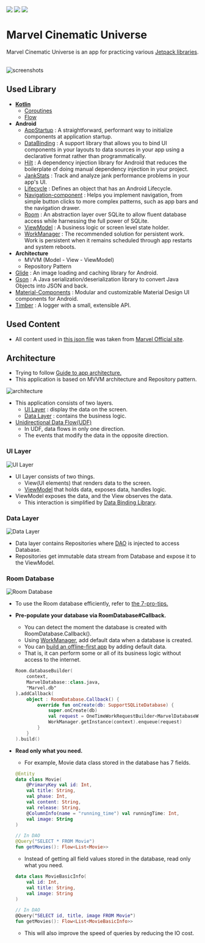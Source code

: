 <div>
<img src="https://img.shields.io/badge/Android-3DDC84?style=flat&logo=Android&logoColor=white" />
<img src="https://img.shields.io/badge/Kotlin-7F52FF?style=flat&logo=Kotlin&logoColor=white" />
<img src="https://img.shields.io/badge/writer-kym1924-yellow?&style=flat&logo=Android"/>
</div>

# Marvel Cinematic Universe
Marvel Cinematic Universe is an app for practicing various [Jetpack libraries](https://developer.android.com/jetpack).
<br>
<br>

![screenshots](./images/screenshots.png)
<br>

## Used Library
- **[Kotlin](https://kotlinlang.org/)**
  - [Coroutines](https://kotlinlang.org/docs/coroutines-guide.html)
  - [Flow](https://kotlinlang.org/docs/flow.html)
- **Android**
  - [AppStartup](https://developer.android.com/topic/libraries/app-startup) : A straightforward, performant way to initialize components at application startup.
  - [DataBinding](https://developer.android.com/topic/libraries/data-binding) : A support library that allows you to bind UI components in your layouts to data sources in your app using a declarative format rather than programmatically.
  - [Hilt](https://developer.android.com/training/dependency-injection/hilt-android) : A dependency injection library for Android that reduces the boilerplate of doing manual dependency injection in your project.
  - [JankStats](https://developer.android.com/topic/performance/jankstats) : Track and analyze jank performance problems in your app's UI.
  - [Lifecycle](https://developer.android.com/reference/androidx/lifecycle/Lifecycle) : Defines an object that has an Android Lifecycle.
  - [Navigation-component](https://developer.android.com/guide/navigation) : Helps you implement navigation, from simple button clicks to more complex patterns, such as app bars and the navigation drawer.
  - [Room](https://developer.android.com/training/data-storage/room) : An abstraction layer over SQLite to allow fluent database access while harnessing the full power of SQLite.
  - [ViewModel](https://developer.android.com/topic/libraries/architecture/viewmodel) : A business logic or screen level state holder.
  - [WorkManager](https://developer.android.com/reference/androidx/work/WorkManager) : The recommended solution for persistent work. Work is persistent when it remains scheduled through app restarts and system reboots.
- **Architecture**
  - MVVM (Model - View - ViewModel)
  - Repository Pattern
- [Glide](https://github.com/bumptech/glide) : An image loading and caching library for Android.
- [Gson](https://github.com/google/gson) : A Java serialization/deserialization library to convert Java Objects into JSON and back.
- [Material-Components](https://github.com/material-components/material-components-android) : Modular and customizable Material Design UI components for Android.
- [Timber](https://github.com/JakeWharton/timber) : A logger with a small, extensible API.

## Used Content
- All content used in [this json file](https://github.com/kym1924/marvel/blob/master/app/src/main/assets/marvel.json) was taken from [Marvel Official site](https://www.marvel.com/).

## Architecture
- Trying to follow [Guide to app architecture.](https://developer.android.com/topic/architecture)
- This application is based on MVVM architecture and Repository pattern.

![architecture](./images/architecture.png)

- This application consists of two layers.
  - [UI Layer](https://developer.android.com/topic/architecture#ui-layer) : display the data on the screen.
  - [Data Layer](https://developer.android.com/topic/architecture#data-layer) : contains the business logic.
- [Unidirectional Data Flow(UDF)](https://developer.android.com/topic/architecture#unidirectional-data-flow)
  - In UDF, data flows in only one direction.
  - The events that modify the data in the opposite direction.

### UI Layer
![UI Layer](./images/ui_layer.png)
- UI Layer consists of two things.
  - View(UI elements) that renders data to the screen.
  - [ViewModel](https://developer.android.com/topic/libraries/architecture/viewmodel) that holds data, exposes data, handles logic.
- ViewModel exposes the data, and the View observes the data.
  - This interaction is simplified by [Data Binding Library](https://developer.android.com/topic/libraries/data-binding).

### Data Layer
![Data Layer](./images/data_layer.png)
- Data layer contains Repositories where [DAO](https://developer.android.com/training/data-storage/room/accessing-data) is injected to access Database.
- Repositories get immutable data stream from Database and expose it to the ViewModel.

### Room Database
![Room Database](./images/database.png)

- To use the Room database efficiently, refer to [the 7-pro-tips.](https://medium.com/androiddevelopers/7-pro-tips-for-room-fbadea4bfbd1)
- **Pre-populate your database via RoomDatabase#Callback.**
  - You can detect the moment the database is created with RoomDatabase.Callback().
  - Using [WorkManager](https://github.com/kym1924/marvel/blob/master/app/src/main/java/com/kimym/marvel/worker/MarvelDatabaseWorker.kt), add default data when a database is created.
  - You can [build an offline-first app](https://developer.android.com/topic/architecture/data-layer/offline-first) by adding default data.
  - That is, it can perform some or all of its business logic without access to the internet.
  
  ```kotlin
  Room.databaseBuilder(
      context,
      MarvelDatabase::class.java,
      "Marvel.db"
  ).addCallback(
      object : RoomDatabase.Callback() {
          override fun onCreate(db: SupportSQLiteDatabase) {
              super.onCreate(db)
              val request = OneTimeWorkRequestBuilder<MarvelDatabaseWorker>().build()
              WorkManager.getInstance(context).enqueue(request)
          }
      }
  ).build()
  ```

- **Read only what you need.**
  - For example, Movie data class stored in the database has 7 fields.
  
  ```kotlin
  @Entity
  data class Movie(
      @PrimaryKey val id: Int,
      val title: String,
      val phase: Int,
      val content: String,
      val release: String,
      @ColumnInfo(name = "running_time") val runningTime: Int,
      val image: String
  )

  // In DAO
  @Query("SELECT * FROM Movie")
  fun getMovies(): Flow<List<Movie>>
  ```
  
  - Instead of getting all field values stored in the database, read only what you need.
  
  ```kotlin
  data class MovieBasicInfo(
      val id: Int,
      val title: String,
      val image: String
  )

  // In DAO
  @Query("SELECT id, title, image FROM Movie")
  fun getMovies(): Flow<List<MovieBasicInfo>>
  ```
  
  - This will also improve the speed of queries by reducing the IO cost.
